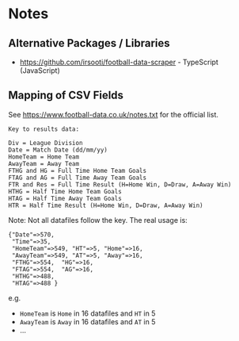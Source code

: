 # Notes


## Alternative Packages / Libraries

- <https://github.com/irsooti/football-data-scraper> - TypeScript (JavaScript)





## Mapping of CSV Fields

See <https://www.football-data.co.uk/notes.txt> for the official list.

```
Key to results data:

Div = League Division
Date = Match Date (dd/mm/yy)
HomeTeam = Home Team
AwayTeam = Away Team
FTHG and HG = Full Time Home Team Goals
FTAG and AG = Full Time Away Team Goals
FTR and Res = Full Time Result (H=Home Win, D=Draw, A=Away Win)
HTHG = Half Time Home Team Goals
HTAG = Half Time Away Team Goals
HTR = Half Time Result (H=Home Win, D=Draw, A=Away Win)
```

Note: Not all datafiles follow the key. The real usage is:

```
{"Date"=>570,
 "Time"=>35,
 "HomeTeam"=>549, "HT"=>5, "Home"=>16,
 "AwayTeam"=>549, "AT"=>5, "Away"=>16,
 "FTHG"=>554,  "HG"=>16,
 "FTAG"=>554,  "AG"=>16,
 "HTHG"=>488,
 "HTAG"=>488 }
```

e.g.
- `HomeTeam` is `Home` in 16 datafiles and `HT` in 5
- `AwayTeam` is `Away` in 16 datafiles and `AT` in 5
- ...

